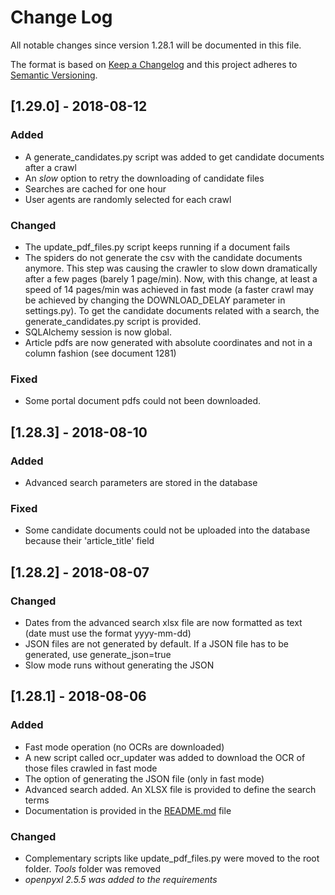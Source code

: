 # Change Log

All notable changes since version 1.28.1 will be documented in this file.

The format is based on [Keep a Changelog](http://keepachangelog.com/en/1.0.0/)
and this project adheres to [Semantic Versioning](http://semver.org/spec/v2.0.0.html).

## [1.29.0] - 2018-08-12
### Added
- A generate_candidates.py script was added to get candidate documents after a crawl
- An *slow* option to retry the downloading of candidate files
- Searches are cached for one hour
- User agents are randomly selected for each crawl

### Changed
- The update_pdf_files.py script keeps running if a document fails
- The spiders do not generate the csv with the candidate documents anymore. This step was causing the crawler to slow down dramatically after a few pages (barely 1 page/min). 
Now, with this change, at least a speed of 14 pages/min was achieved in fast mode (a faster crawl may be achieved by changing the DOWNLOAD_DELAY parameter in settings.py).
To get the candidate documents related with a search, the generate_candidates.py script is provided.
- SQLAlchemy session is now global.
- Article pdfs are now generated with absolute coordinates and not in a column fashion (see document 1281)

### Fixed
- Some portal document pdfs could not been downloaded.

## [1.28.3] - 2018-08-10
### Added
- Advanced search parameters are stored in the database

### Fixed
- Some candidate documents could not be uploaded into the database because their 'article_title' field

## [1.28.2] - 2018-08-07
### Changed
- Dates from the advanced search xlsx file are now formatted as text (date must use the format yyyy-mm-dd)
- JSON files are not generated by default. If a JSON file has to be generated, use generate_json=true
- Slow mode runs without generating the JSON

## [1.28.1] - 2018-08-06
### Added
- Fast mode operation (no OCRs are downloaded)
- A new script called ocr_updater was added to download the OCR of those files crawled in fast mode
- The option of generating the JSON file (only in fast mode)
- Advanced search added. An XLSX file is provided to define the search terms
- Documentation is provided in the [README.md](/README.md) file

### Changed
- Complementary scripts like update_pdf_files.py were moved to the root folder. *Tools* folder was removed
- *openpyxl 2.5.5 was added to the requirements*
